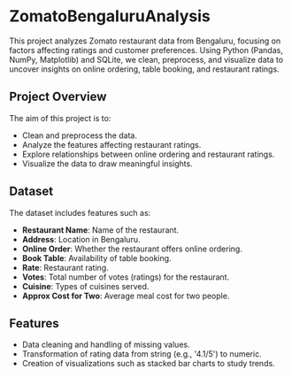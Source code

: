 # ZomatoBengaluruAnalysis
This project analyzes Zomato restaurant data from Bengaluru, focusing on factors affecting ratings and customer preferences. Using Python (Pandas, NumPy, Matplotlib) and SQLite, we clean, preprocess, and visualize data to uncover insights on online ordering, table booking, and restaurant ratings.

## Project Overview
The aim of this project is to:
- Clean and preprocess the data.
- Analyze the features affecting restaurant ratings.
- Explore relationships between online ordering and restaurant ratings.
- Visualize the data to draw meaningful insights.

## Dataset
The dataset includes features such as:
- **Restaurant Name**: Name of the restaurant.
- **Address**: Location in Bengaluru.
- **Online Order**: Whether the restaurant offers online ordering.
- **Book Table**: Availability of table booking.
- **Rate**: Restaurant rating.
- **Votes**: Total number of votes (ratings) for the restaurant.
- **Cuisine**: Types of cuisines served.
- **Approx Cost for Two**: Average meal cost for two people.

## Features
- Data cleaning and handling of missing values.
- Transformation of rating data from string (e.g., '4.1/5') to numeric.
- Creation of visualizations such as stacked bar charts to study trends.
